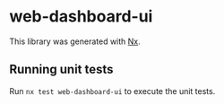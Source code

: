 # web-dashboard-ui

This library was generated with [Nx](https://nx.dev).

## Running unit tests

Run `nx test web-dashboard-ui` to execute the unit tests.
